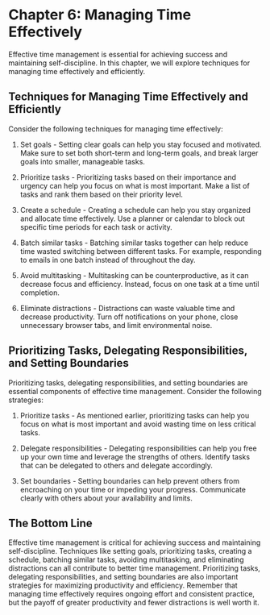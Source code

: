 Chapter 6: Managing Time Effectively
====================================

Effective time management is essential for achieving success and maintaining self-discipline. In this chapter, we will explore techniques for managing time effectively and efficiently.

Techniques for Managing Time Effectively and Efficiently
--------------------------------------------------------

Consider the following techniques for managing time effectively:

1. Set goals - Setting clear goals can help you stay focused and motivated. Make sure to set both short-term and long-term goals, and break larger goals into smaller, manageable tasks.

2. Prioritize tasks - Prioritizing tasks based on their importance and urgency can help you focus on what is most important. Make a list of tasks and rank them based on their priority level.

3. Create a schedule - Creating a schedule can help you stay organized and allocate time effectively. Use a planner or calendar to block out specific time periods for each task or activity.

4. Batch similar tasks - Batching similar tasks together can help reduce time wasted switching between different tasks. For example, responding to emails in one batch instead of throughout the day.

5. Avoid multitasking - Multitasking can be counterproductive, as it can decrease focus and efficiency. Instead, focus on one task at a time until completion.

6. Eliminate distractions - Distractions can waste valuable time and decrease productivity. Turn off notifications on your phone, close unnecessary browser tabs, and limit environmental noise.

Prioritizing Tasks, Delegating Responsibilities, and Setting Boundaries
-----------------------------------------------------------------------

Prioritizing tasks, delegating responsibilities, and setting boundaries are essential components of effective time management. Consider the following strategies:

1. Prioritize tasks - As mentioned earlier, prioritizing tasks can help you focus on what is most important and avoid wasting time on less critical tasks.

2. Delegate responsibilities - Delegating responsibilities can help you free up your own time and leverage the strengths of others. Identify tasks that can be delegated to others and delegate accordingly.

3. Set boundaries - Setting boundaries can help prevent others from encroaching on your time or impeding your progress. Communicate clearly with others about your availability and limits.

The Bottom Line
---------------

Effective time management is critical for achieving success and maintaining self-discipline. Techniques like setting goals, prioritizing tasks, creating a schedule, batching similar tasks, avoiding multitasking, and eliminating distractions can all contribute to better time management. Prioritizing tasks, delegating responsibilities, and setting boundaries are also important strategies for maximizing productivity and efficiency. Remember that managing time effectively requires ongoing effort and consistent practice, but the payoff of greater productivity and fewer distractions is well worth it.
